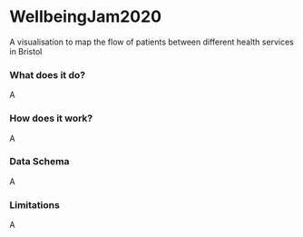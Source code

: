 # WellbeingJam2020

A visualisation to map the flow of patients between different health services in Bristol

### What does it do?

A

### How does it work?

A

### Data Schema

A

### Limitations

A
